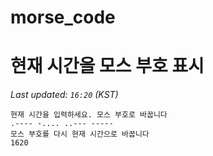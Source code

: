 # morse_code
# 현재 시간을 모스 부호 표시
<!-- MORSE_TIME_START -->
_Last updated: `16:20` (KST)_

```
현재 시간을 입력하세요. 모스 부호로 바꿉니다
.---- -.... ..--- -----
모스 부호를 다시 현재 시간으로 바꿉니다
1620
```
<!-- MORSE_TIME_END -->
